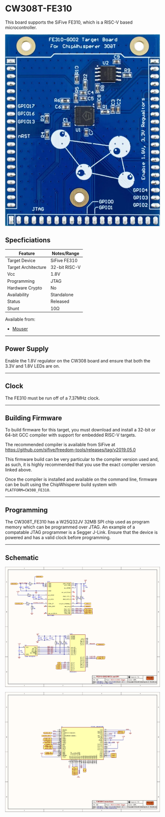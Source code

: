 # CW308T-FE310

This board supports the SiFive FE310, which is a RISC-V based microcontroller.

![](Images/fe310_picture.png)

## Specficiations

| Feature | Notes/Range |
|---------|----------|
| Target Device | SiFive FE310 |
| Target Architecture | 32-bit RISC-V |
| Vcc | 1.8V |
| Programming | JTAG |
| Hardware Crypto | No |
| Availability | Standalone |
| Status | Released |
| Shunt | 10Ω |

Available from:

 * [Mouser](https://www.mouser.ca/ProductDetail/NewAE/NAE-CW308T-FE310?qs=OlC7AqGiEDlqtLh9gWn7%252BQ%3D%3D)

---

## Power Supply

Enable the 1.8V regulator on the CW308 board and ensure that both the 3.3V and 1.8V LEDs are on.

---

## Clock

The FE310 must be run off of a 7.37MHz clock.

---

## Building Firmware

To build firmware for this target, you must download and install a 32-bit or 64-bit GCC compiler with
support for embedded RISC-V targets.

The recommended compiler is available from SiFive at https://github.com/sifive/freedom-tools/releases/tag/v2019.05.0

This firmware build can be very particular to the compiler version used and, as such, it is highly recommended
that you use the exact compiler version linked above.

Once the compiler is installed and available on the command line, firmware can be built using the ChipWhisperer
build system with `PLATFORM=CW308_FE310`.

---

## Programming

The CW308T_FE310 has a W25Q32JV 32MB SPI chip used as program memory which can be programmed over JTAG. An example
of a compatable JTAG programmer is a Segger J-Link. Ensure that the device is powered and has a valid
clock before programming.

---

## Schematic

![](Images/CW308T_FE310_Schematic_Page_1.png)

![](Images/CW308T_FE310_Schematic_Page_2.png)
